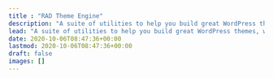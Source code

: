 ```yaml
---
title : "RAD Theme Engine"
description: "A suite of utilities to help you build great WordPress themes, without distractions."
lead: "A suite of utilities to help you build great WordPress themes, without distractions."
date: 2020-10-06T08:47:36+00:00
lastmod: 2020-10-06T08:47:36+00:00
draft: false
images: []
---
```

